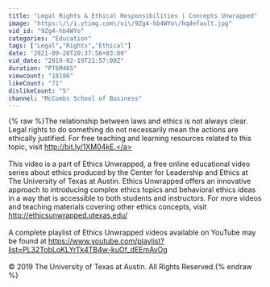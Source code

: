 ```yaml
---
title: "Legal Rights & Ethical Responsibilities | Concepts Unwrapped"
image: "https:\/\/i.ytimg.com\/vi\/9Zg4-hb4WYo\/hqdefault.jpg"
vid_id: "9Zg4-hb4WYo"
categories: "Education"
tags: ["Legal","Rights","Ethical"]
date: "2021-09-20T20:37:56+03:00"
vid_date: "2019-02-19T21:57:00Z"
duration: "PT6M46S"
viewcount: "18186"
likeCount: "71"
dislikeCount: "5"
channel: "McCombs School of Business"
---
```

{% raw %}The relationship between laws and ethics is not always clear. Legal rights to do something do not necessarily mean the actions are ethically justified. For free teaching and learning resources related to this topic, visit <a rel="nofollow" target="blank" href="http://bit.ly/1XM04kE.">http://bit.ly/1XM04kE.</a><br /><br />This video is a part of Ethics Unwrapped, a free online educational video series about ethics produced by the Center for Leadership and Ethics at The University of Texas at Austin. Ethics Unwrapped offers an innovative approach to introducing complex ethics topics and behavioral ethics ideas in a way that is accessible to both students and instructors. For more videos and teaching materials covering other ethics concepts, visit <a rel="nofollow" target="blank" href="http://ethicsunwrapped.utexas.edu/">http://ethicsunwrapped.utexas.edu/</a><br /><br />A complete playlist of Ethics Unwrapped videos available on YouTube may be found at <a rel="nofollow" target="blank" href="https://www.youtube.com/playlist?list=PL32TobLoKLYrTk4TB4w-kuOf_dEEmAvOg">https://www.youtube.com/playlist?list=PL32TobLoKLYrTk4TB4w-kuOf_dEEmAvOg</a><br /><br />© 2019 The University of Texas at Austin. All Rights Reserved.{% endraw %}
